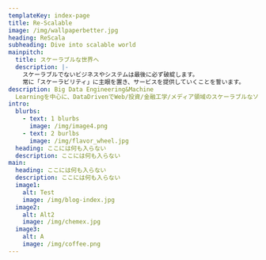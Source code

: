 ```yaml
---
templateKey: index-page
title: Re-Scalable
image: /img/wallpaperbetter.jpg
heading: ReScala
subheading: Dive into scalable world
mainpitch:
  title: スケーラブルな世界へ
  description: |-
    スケーラブルでないビジネスやシステムは最後に必ず破綻します。
    常に「スケーラビリティ」に主眼を置き、サービスを提供していくことを誓います。
description: Big Data Engineering&Machine
  Learningを中心に、DataDrivenでWeb/投資/金融工学/メディア領域のスケーラブルなソリューションを提供していきます。
intro:
  blurbs:
    - text: 1 blurbs
      image: /img/image4.png
    - text: 2 burlbs
      image: /img/flavor_wheel.jpg
  heading: ここには何も入らない
  description: ここには何も入らない
main:
  heading: ここには何も入らない
  description: ここには何も入らない
  image1:
    alt: Test
    image: /img/blog-index.jpg
  image2:
    alt: Alt2
    image: /img/chemex.jpg
  image3:
    alt: A
    image: /img/coffee.png
---
```

